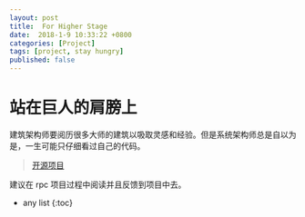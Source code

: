```yaml
---
layout: post
title:  For Higher Stage
date:  2018-1-9 10:33:22 +0800
categories: [Project]
tags: [project, stay hungry]
published: false
---
```


# 站在巨人的肩膀上

建筑架构师要阅历很多大师的建筑以吸取灵感和经验。但是系统架构师总是自以为是，一生可能只仔细看过自己的代码。

> [开源项目](http://www.ituring.com.cn/book/1143)

建议在 rpc 项目过程中阅读并且反馈到项目中去。







* any list
{:toc}

